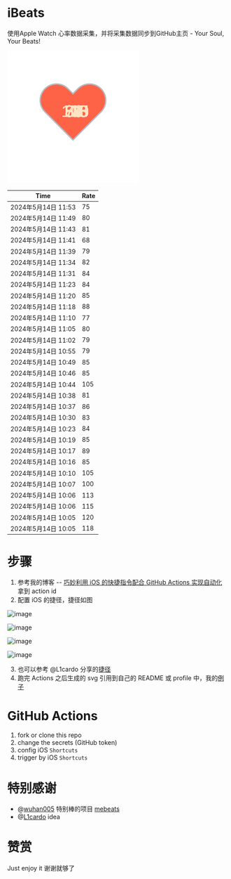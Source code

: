 # iBeats
使用Apple Watch 心率数据采集，并将采集数据同步到GitHub主页 - Your Soul, Your Beats!

![](./files/heart.svg)

<!--START_SECTION:my_heart_rate-->
| Time | Rate | 
 | ---- | ---- | 
| 2024年5月14日 11:53 | 75 |
| 2024年5月14日 11:49 | 80 |
| 2024年5月14日 11:43 | 81 |
| 2024年5月14日 11:41 | 68 |
| 2024年5月14日 11:39 | 79 |
| 2024年5月14日 11:34 | 82 |
| 2024年5月14日 11:31 | 84 |
| 2024年5月14日 11:23 | 84 |
| 2024年5月14日 11:20 | 85 |
| 2024年5月14日 11:18 | 88 |
| 2024年5月14日 11:10 | 77 |
| 2024年5月14日 11:05 | 80 |
| 2024年5月14日 11:02 | 79 |
| 2024年5月14日 10:55 | 79 |
| 2024年5月14日 10:49 | 85 |
| 2024年5月14日 10:46 | 85 |
| 2024年5月14日 10:44 | 105 |
| 2024年5月14日 10:38 | 81 |
| 2024年5月14日 10:37 | 86 |
| 2024年5月14日 10:30 | 83 |
| 2024年5月14日 10:23 | 84 |
| 2024年5月14日 10:19 | 85 |
| 2024年5月14日 10:17 | 89 |
| 2024年5月14日 10:16 | 85 |
| 2024年5月14日 10:10 | 105 |
| 2024年5月14日 10:07 | 100 |
| 2024年5月14日 10:06 | 113 |
| 2024年5月14日 10:06 | 115 |
| 2024年5月14日 10:05 | 120 |
| 2024年5月14日 10:05 | 118 |

<!--END_SECTION:my_heart_rate-->

# 步骤
1. 参考我的博客 -- [巧妙利用 iOS 的快捷指令配合 GitHub Actions 实现自动化](https://github.com/yihong0618/gitblog/issues/198) 拿到 action id
2. 配置 iOS 的捷径，捷径如图

![image](https://user-images.githubusercontent.com/15976103/122154218-0db0b480-ce97-11eb-93bb-5aec07c558dc.png)

![image](https://user-images.githubusercontent.com/15976103/122154236-186b4980-ce97-11eb-8e4b-70551a0391ae.png)

![image](https://user-images.githubusercontent.com/15976103/122154268-2d47dd00-ce97-11eb-902e-3acf292265a9.png)

![image](https://user-images.githubusercontent.com/15976103/122174055-fa144680-ceb4-11eb-9be2-3eb83cd516f7.png)

3. 也可以参考 @L1cardo 分享的[捷径](https://www.icloud.com/shortcuts/6ab6047b459c41ad822ad6b94b1c03d4)
4. 跑完 Actions 之后生成的 svg 引用到自己的 README 或 profile 中，我的[例子](https://github.com/yihong0618) 

# GitHub Actions

1. fork or clone this repo
2. change the secrets (GitHub token)
3. config iOS `Shortcuts` 
4. trigger by iOS `Shortcuts`

# 特别感谢
- @[wuhan005](https://github.com/wuhan005) 特别棒的项目 [mebeats](https://github.com/wuhan005/mebeats)
- @[L1cardo](https://github.com/L1cardo) idea

# 赞赏
Just enjoy it
谢谢就够了
